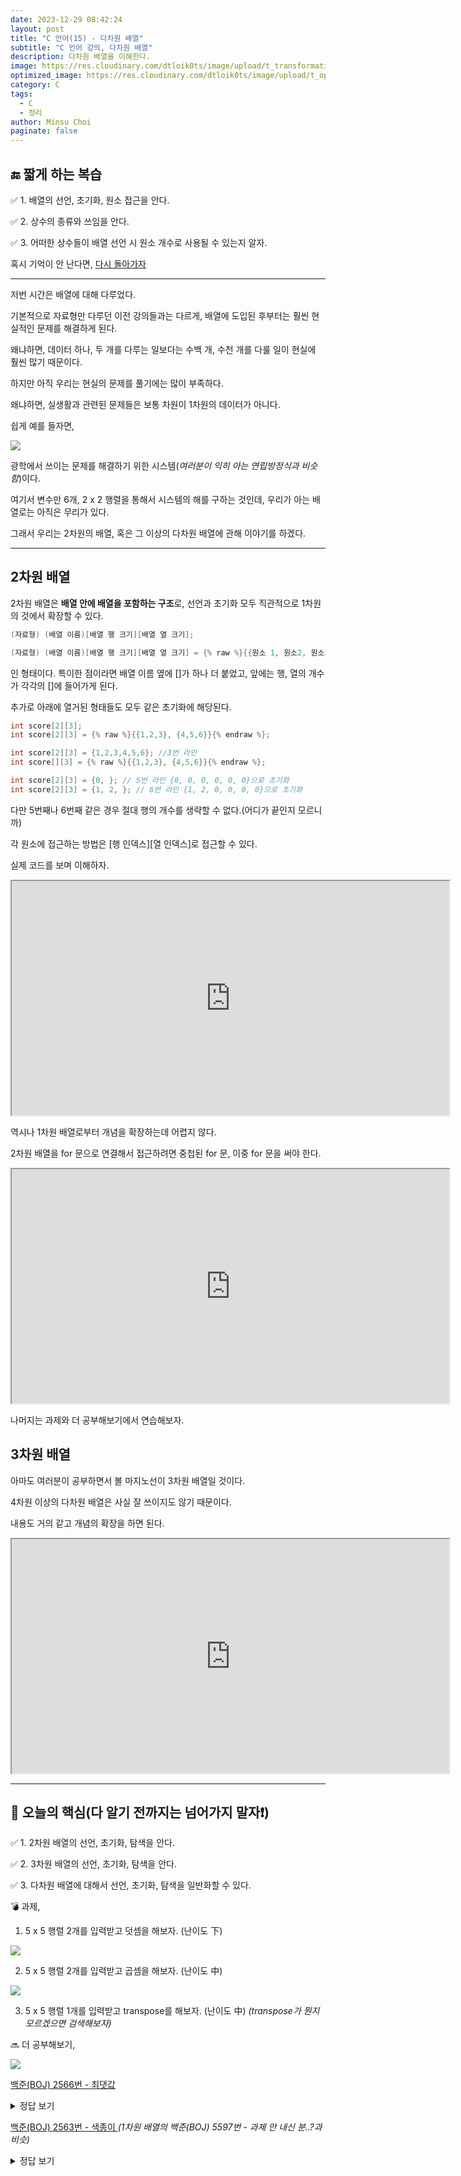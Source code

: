 ```yaml
---
date: 2023-12-29 08:42:24
layout: post
title: "C 언어(15) - 다차원 배열"
subtitle: "C 언어 강의, 다차원 배열"
description: 다차원 배열을 이해한다.
image: https://res.cloudinary.com/dtloik0ts/image/upload/t_transformation/v1703569833/programming-careers-s_lvchit.jpg
optimized_image: https://res.cloudinary.com/dtloik0ts/image/upload/t_opt/v1703569833/programming-careers-s_lvchit.jpg
category: C
tags:
  - C
  - 정리
author: Minsu Choi
paginate: false
---
```


<h2>🔚 짧게 하는 복습</h2>

✅ 1. 배열의 선언, 초기화, 원소 접근을 안다.

✅ 2. 상수의 종류와 쓰임을 안다.

✅ 3. 어떠한 상수들이 배열 선언 시 원소 개수로 사용될 수 있는지 알자.

혹시 기억이 안 난다면, <u><a href = "/c-언어(14)-배열,-상수/"> 다시 돌아가자</a></u>

---

저번 시간은 배열에 대해 다루었다.

기본적으로 자료형만 다루던 이전 강의들과는 다르게, 배열에 도입된 후부터는 훨씬 현실적인 문제를 해결하게 된다.

왜냐하면, 데이터 하나, 두 개를 다루는 일보다는 수백 개, 수천 개를 다룰 일이 현실에 훨씬 많기 때문이다.

하지만 아직 우리는 현실의 문제를 풀기에는 많이 부족하다.

왜냐하면, 실생활과 관련된 문제들은 보통 차원이 1차원의 데이터가 아니다.

쉽게 예를 들자면,

<img src = "https://res-console.cloudinary.com/dtloik0ts/thumbnails/v1/image/upload/v1703839840/dmJ1Nnpncm1teGtzMHVrYmRhemI=/grid_landscape">

광학에서 쓰이는 문제를 해결하기 위한 시스템(_여러분이 익히 아는 연립방정식과 비슷함_)이다.

여기서 변수만 6개, 2 x 2 행렬을 통해서 시스템의 해를 구하는 것인데, 우리가 아는 배열로는 아직은 무리가 있다.

그래서 우리는 2차원의 배열, 혹은 그 이상의 다차원 배열에 관해 이야기를 하겠다.

---

## 2차원 배열

2차원 배열은 **배열 안에 배열을 포함하는 구조**로, 선언과 초기화 모두 직관적으로 1차원의 것에서 확장할 수 있다.

```c
(자료형) (배열 이름)[배열 행 크기][배열 열 크기];

(자료형) (배열 이름)[배열 행 크기][배열 열 크기] = {% raw %}{{원소 1, 원소2, 원소3 ...}, {원소 n, 원소 n+1, 원소 n+2 ...}}{% endraw %};
```

인 형태이다. 특이한 점이라면 배열 이름 옆에 []가 하나 더 붙었고, 앞에는 행, 열의 개수가 각각의 []에 들어가게 된다.

추가로 아래에 열거된 형태들도 모두 같은 초기화에 해당된다.

```c
int score[2][3];
int score[2][3] = {% raw %}{{1,2,3}, {4,5,6}}{% endraw %};

int score[2][3] = {1,2,3,4,5,6}; //3번 라인
int score[][3] = {% raw %}{{1,2,3}, {4,5,6}}{% endraw %};

int score[2][3] = {0, }; // 5번 라인 {0, 0, 0, 0, 0, 0}으로 초기화
int score[2][3] = {1, 2, }; // 6번 라인 {1, 2, 0, 0, 0, 0}으로 초기화
```

다만 5번째나 6번째 같은 경우 절대 행의 개수를 생략할 수 없다.(어디가 끝인지 모르니까)

각 원소에 접근하는 방법은 \[행 인덱스\]\[열 인덱스\]로 접근할 수 있다.

실제 코드를 보며 이해하자.

<iframe height="375px" width="700px" src="https://www.interviewbit.com/embed/snippet/c9cac08b7119140e7913"></iframe>

역시나 1차원 배열로부터 개념을 확장하는데 어렵지 않다.

2차원 배열을 for 문으로 연결해서 접근하려면 중첩된 for 문, 이중 for 문을 써야 한다.

<iframe height="375px" width="700px" src="https://www.interviewbit.com/embed/snippet/8f33df489a50bc9812e9"></iframe>

나머지는 과제와 더 공부해보기에서 연습해보자.

## 3차원 배열

아마도 여러분이 공부하면서 볼 마지노선이 3차원 배열일 것이다.

4차원 이상의 다차원 배열은 사실 잘 쓰이지도 않기 때문이다.

내용도 거의 같고 개념의 확장을 하면 된다.

<iframe height="375px" width="700px" src="https://www.interviewbit.com/embed/snippet/c15e87233b5f80f2b292"></iframe>

---

<h2>📖 오늘의 핵심(다 알기 전까지는 넘어가지 말자❗)</h2>

✅ 1. 2차원 배열의 선언, 초기화, 탐색을 안다.

✅ 2. 3차원 배열의 선언, 초기화, 탐색을 안다.

✅ 3. 다차원 배열에 대해서 선언, 초기화, 탐색을 일반화할 수 있다.

💣 과제,

1. 5 x 5 행렬 2개를 입력받고 덧셈을 해보자. (난이도 下)

<img src = "https://res.cloudinary.com/dtloik0ts/image/upload/v1703841471/swkv9ulprvxz9bztyt6o.png">

2. 5 x 5 행렬 2개를 입력받고 곱셈을 해보자. (난이도 中)

<img src = "https://res.cloudinary.com/dtloik0ts/image/upload/v1703841427/1639570439219_pjgurx.png">

3. 5 x 5 행렬 1개를 입력받고 transpose를 해보자. (난이도 中) _(transpose가 뭔지 모르겠으면 검색해보자)_

🔜 더 공부해보기,

<img src = "https://res.cloudinary.com/dtloik0ts/image/upload/v1703841454/matrix-transpose_fbr1x7.jpg">

<a href = "https://www.acmicpc.net/problem/2566">백준(BOJ) 2566번 - 최댓값 </a>

<details>
<summary>정답 보기</summary>
<div markdown="1">

```c
#include<stdio.h>

int main(){
    int arr[9][9] = {0,};

    for(int i= 0; i<9; i++){
        for(int j= 0; j<9; j++){
            scanf("%d", &arr[i][j]);
        }
    }
    int max = -1;
    int pos_x, pos_y;

    for(int i= 0; i<9; i++){
        for(int j= 0; j<9; j++){
            if(max < arr[i][j]){
                max = arr[i][j];
                pos_x = i;
                pos_y = j;
            }
        }
    }
    printf("%d\n%d %d", max, pos_x+1, pos_y+1);

    return 0;
}
```

</div>
</details>

<a href = "https://www.acmicpc.net/problem/2563">백준(BOJ) 2563번 - 색종이 </a> _(1차원 배열의 백준(BOJ) 5597번 - 과제 안 내신 분..?과 비슷)_

<details>
<summary>정답 보기</summary>
<div markdown="1">

```c
#include<stdio.h>

int main(){
    int arr[100][100] = {0,};

    int n;
    scanf("%d", &n);

    for(int k = 0; k<n; k++){
        int x, y;
        scanf("%d %d", &x, &y);

        for(int i= 0; i<10; i++){
            for(int j= 0; j<10; j++){
                arr[y+i][x+j] += 1;
            }
        }
    }

    int count =0;

    for(int i= 0; i<100; i++){
        for(int j= 0; j<100; j++){
            if(arr[i][j] != 0){
                count+=1;
            }
        }
    }

    printf("%d", count);

    return 0;
}
```

</div>
</details>
